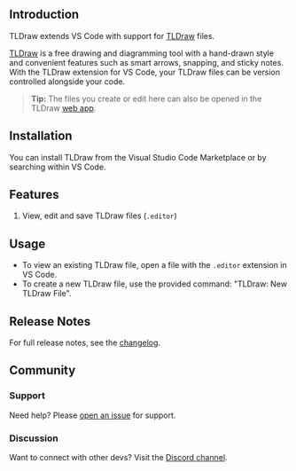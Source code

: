 ## Introduction

TLDraw extends VS Code with support for [TLDraw](https://tldraw.com) files.

[TLDraw](https://tldraw.com) is a free drawing and diagramming tool with a hand-drawn style and convenient features such as smart arrows, snapping, and sticky notes. With the TLDraw extension for VS Code, your TLDraw files can be version controlled alongside your code.

> **Tip:** The files you create or edit here can also be opened in the TLDraw [web app](https://tldraw.com).

## Installation

You can install TLDraw from the Visual Studio Code Marketplace or by searching within VS Code.

## Features

1. View, edit and save TLDraw files (`.editor`)

## Usage

- To view an existing TLDraw file, open a file with the `.editor` extension in VS Code.
- To create a new TLDraw file, use the provided command: "TLDraw: New TLDraw File".

## Release Notes

For full release notes, see the [changelog](https://github.com/tldraw/tldraw).

## Community

### Support

Need help? Please [open an issue](https://github.com/tldraw/tldraw/issues/new) for support.

### Discussion

Want to connect with other devs? Visit the [Discord channel](https://discord.gg/s4FXZ6fppJ).
